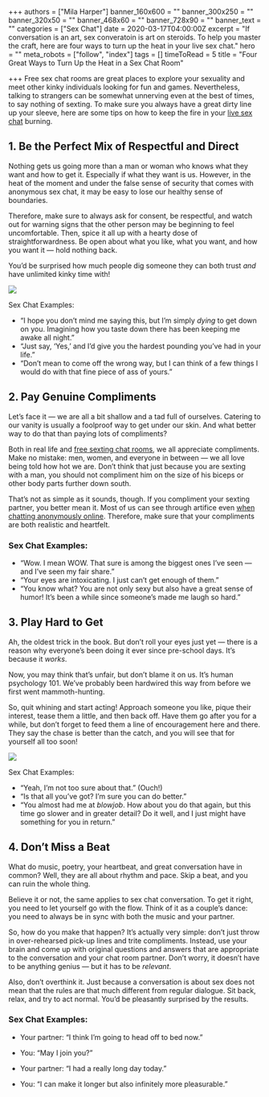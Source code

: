 +++
authors = ["Mila Harper"]
banner_160x600 = ""
banner_300x250 = ""
banner_320x50 = ""
banner_468x60 = ""
banner_728x90 = ""
banner_text = ""
categories = ["Sex Chat"]
date = 2020-03-17T04:00:00Z
excerpt = "If conversation is an art, sex converatoin is art on steroids. To help you master the craft, here are four ways to turn up the heat in your live sex chat."
hero = ""
meta_robots = ["follow", "index"]
tags = []
timeToRead = 5
title = "Four Great Ways to Turn Up the Heat in a Sex Chat Room"

+++
Free sex chat rooms are great places to explore your sexuality and meet other kinky individuals looking for fun and games. Nevertheless, talking to strangers can be somewhat unnerving even at the best of times, to say nothing of sexting. To make sure you always have a great dirty line up your sleeve, here are some tips on how to keep the fire in your [live sex chat](https://isexychat.com/chatrooms/sex-chat/) burning.

## 1. Be the Perfect Mix of Respectful and Direct

Nothing gets us going more than a man or woman who knows what they want and how to get it. Especially if what they want is us. However, in the heat of the moment and under the false sense of security that comes with anonymous sex chat, it may be easy to lose our healthy sense of boundaries.

Therefore, make sure to always ask for consent, be respectful, and watch out for warning signs that the other person may be beginning to feel uncomfortable. Then, spice it all up with a hearty dose of straightforwardness. Be open about what you like, what you want, and how you want it — hold nothing back.

You’d be surprised how much people dig someone they can both trust _and_ have unlimited kinky time with!

![](https://isexychat.com/blog/wp-content/uploads/2020/03/women-sitting-on-bed-e1584429694184-1024x640.jpg)

Sex Chat Examples:

* “I hope you don’t mind me saying this, but I’m simply _dying_ to get down on you. Imagining how you taste down there has been keeping me awake all night.”
* “Just say, ‘Yes,’ and I’d give you the hardest pounding you’ve had in your life.”
* “Don’t mean to come off the wrong way, but I can think of a few things I would do with that fine piece of ass of yours.”

## 2. Pay Genuine Compliments

Let’s face it — we are all a bit shallow and a tad full of ourselves. Catering to our vanity is usually a foolproof way to get under our skin. And what better way to do that than paying lots of compliments?

Both in real life and [free sexting chat rooms](https://isexychat.com/chatrooms/), we all appreciate compliments. Make no mistake: men, women, and everyone in between — we all love being told how hot we are. Don’t think that just because you are sexting with a man, you should not compliment him on the size of his biceps or other body parts further down south.

That’s not as simple as it sounds, though. If you compliment your sexting partner, you better mean it. Most of us can see through artifice even [when chatting anonymously online](https://isexychat.com/blog/anonymous-sexting-101/). Therefore, make sure that your compliments are both realistic and heartfelt.

### Sex Chat Examples:

* “Wow. I mean WOW. That sure is among the biggest ones I’ve seen — and I’ve seen my fair share.”
* “Your eyes are intoxicating. I just can’t get enough of them.”
* “You know what? You are not only sexy but also have a great sense of humor! It’s been a while since someone’s made me laugh so hard.”

## 3. Play Hard to Get

Ah, the oldest trick in the book. But don’t roll your eyes just yet — there is a reason why everyone’s been doing it ever since pre-school days. It’s because it _works_.

Now, you may think that’s unfair, but don’t blame it on us. It’s human psychology 101. We’ve probably been hardwired this way from before we first went mammoth-hunting.

So, quit whining and start acting! Approach someone you like, pique their interest, tease them a little, and then back off. Have them go after you for a while, but don’t forget to feed them a line of encouragement here and there. They say the chase is better than the catch, and you will see that for yourself all too soon!

![](https://isexychat.com/blog/wp-content/uploads/2019/12/conversation-on-phone-e1575977594467-1024x640.jpg)

Sex Chat Examples:

* “Yeah, I’m not too sure about that.” (Ouch!)
* “Is that all you’ve got? I’m sure you can do better.”
* “You almost had me at _blowjob_. How about you do that again, but this time go slower and in greater detail? Do it well, and I just might have something for you in return.”

## 4. Don’t Miss a Beat

What do music, poetry, your heartbeat, and great conversation have in common? Well, they are all about rhythm and pace. Skip a beat, and you can ruin the whole thing.

Believe it or not, the same applies to sex chat conversation. To get it right, you need to let yourself go with the flow. Think of it as a couple’s dance: you need to always be in sync with both the music and your partner.

So, how do you make that happen? It’s actually very simple: don’t just throw in over-rehearsed pick-up lines and trite compliments. Instead, use your brain and come up with original questions and answers that are appropriate to the conversation and your chat room partner. Don’t worry, it doesn’t have to be anything genius — but it has to be _relevant_.

Also, don’t overthink it. Just because a conversation is about sex does not mean that the rules are that much different from regular dialogue. Sit back, relax, and try to act normal. You’d be pleasantly surprised by the results.

### Sex Chat Examples:

* Your partner: “I think I’m going to head off to bed now.”
* You: “May I join you?”


* Your partner: “I had a really long day today.”
* You: “I can make it longer but also infinitely more pleasurable.”
